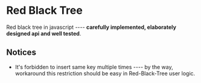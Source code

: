 # Red Black Tree
Red black tree in javascript ---- **carefully implemented, elaborately designed api and
well tested**.

## Notices
- It's forbidden to insert same key multiple times ---- by the way, workaround this restriction
  should be easy in Red-Black-Tree user logic.
